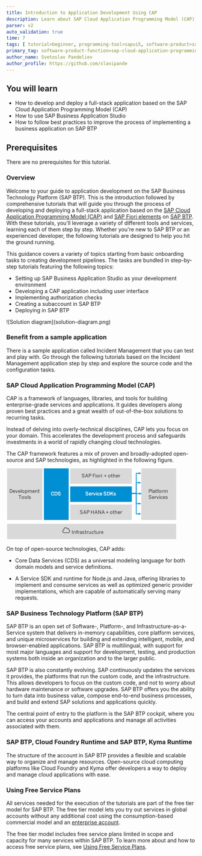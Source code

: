 ```yaml
---
title: Introduction to Application Development Using CAP
description: Learn about SAP Cloud Application Programming Model (CAP) and application development on SAP Business Technology Platform (BTP).
parser: v2
auto_validation: true
time: 7
tags: [ tutorial>beginner, programming-tool>sapui5, software-product>sap-business-technology-platform, software-product>sap-fiori, software-product-function>sap-cloud-application-programming-model]
primary_tag: software-product-function>sap-cloud-application-programming-model
author_name: Svetoslav Pandeliev
author_profile: https://github.com/slavipande
---
```


## You will learn

- How to develop and deploy a full-stack application based on the SAP Cloud Application Programming Model (CAP)
- How to use SAP Business Application Studio
- How to follow best practices to improve the process of implementing a business application on SAP BTP

## Prerequisites

There are no prerequisites for this tutorial.

### Overview

Welcome to your guide to application development on the SAP Business Technology Platform (SAP BTP). This is the introduction followed by comprehensive tutorials that will guide you through the process of developing and deploying a full-stack application based on the [SAP Cloud Application Programming Model (CAP)](https://pages.github.tools.sap/cap/docs/) and [SAP Fiori elements](https://sapui5.hana.ondemand.com/sdk/#/topic/03265b0408e2432c9571d6b3feb6b1fd) on [SAP BTP](https://developers.sap.com/tutorials/cp-explore-cloud-platform.html). With these tutorials, you'll leverage a variety of different tools and services, learning each of them step by step. Whether you're new to SAP BTP or an experienced developer, the following tutorials are designed to help you hit the ground running.

This guidance covers a variety of topics starting from basic onboarding tasks to creating development pipelines. The tasks are bundled in step-by-step tutorials featuring the following topics:

- Setting up SAP Business Application Studio as your development environment
- Developing a CAP application including user interface
- Implementing authorization checks
- Creating a subaccount in SAP BTP
- Deploying in SAP BTP

<!-- border; size:540px --> ![Solution diagram](solution-diagram.png)

### Benefit from a sample application

There is a sample application called Incident Management that you can test and play with. Go through the following tutorials based on the Incident Management application step by step and explore the source code and the configuration tasks.

<!--
- Go to the Incident Management application GitHub repository directly and deploy the application without going through the application development steps. See [Incident Management](https://github.com/cap-js/incidents-app).

-->

### SAP Cloud Application Programming Model (CAP)

CAP is a framework of languages, libraries, and tools for building enterprise-grade services and applications. It guides developers along proven best practices and a great wealth of out-of-the-box solutions to recurring tasks.

Instead of delving into overly-technical disciplines, CAP lets you focus on your domain. This accelerates the development process and safeguards investments in a world of rapidly changing cloud technologies.

The CAP framework features a mix of proven and broadly-adopted open-source and SAP technologies, as highlighted in the following figure.

![CAP Overview](cap_overview.png)

On top of open-source technologies, CAP adds:

- Core Data Services (CDS) as a universal modeling language for both domain models and service definitions.

- A Service SDK and runtime for Node.js and Java, offering libraries to implement and consume services as well as optimized generic provider implementations, which are capable of automatically serving many requests.

### SAP Business Technology Platform (SAP BTP)

SAP BTP is an open set of Software-, Platform-, and Infrastructure-as-a-Service system that delivers in-memory capabilities, core platform services, and unique microservices for building and extending intelligent, mobile, and browser-enabled applications. SAP BTP is multilingual, with support for most major languages and support for development, testing, and production systems both inside an organization and to the larger public.

SAP BTP is also constantly evolving. SAP continuously updates the services it provides, the platforms that run the custom code, and the infrastructure. This allows developers to focus on the custom code, and not to worry about hardware maintenance or software upgrades. SAP BTP offers you the ability to turn data into business value, compose end-to-end business processes, and build and extend SAP solutions and applications quickly.

The central point of entry to the platform is the SAP BTP cockpit, where you can access your accounts and applications and manage all activities associated with them.

### SAP BTP, Cloud Foundry Runtime and SAP BTP, Kyma Runtime

The structure of the account in SAP BTP provides a flexible and scalable way to organize and manage resources. Open-source cloud computing platforms like Cloud Foundry and Kyma offer developers a way to deploy and manage cloud applications with ease.

<!--
These tutorials provide instructions for deploying your CAP application to both SAP BTP, Cloud Foundry runtime and SAP BTP, Kyma runtime.

For a thorough comparison and analysis of differences between the Cloud Foundry runtime and the Kyma runtime, see:

- [A Beginner’s Journey to Cloud Computing: SAP BTP, Cloud Foundry and Kyma Demystified](https://blogs.sap.com/2023/03/03/a-beginners-journey-to-cloud-computing-sap-btp-cloud-foundry-and-kyma-demystified./)
- [Developing an Application on SAP BTP Cloud Foundry Runtime and SAP BTP Kyma Runtime: A Comparative Analysis](https://blogs.sap.com/2023/04/28/developing-an-application-on-sap-cloud-foundry-runtime-and-sap-kyma-runtime-a-comparative-analysis/)
-->

### Using Free Service Plans

All services needed for the execution of the tutorials are part of the free tier model for SAP BTP. The free tier model lets you try out services in global accounts without any additional cost using the consumption-based commercial model and an [enterprise account](https://help.sap.com/docs/btp/sap-business-technology-platform/enterprise-accounts).

The free tier model includes free service plans limited in scope and capacity for many services within SAP BTP. To learn more about and how to access free service plans, see [Using Free Service Plans](https://help.sap.com/docs/btp/sap-business-technology-platform/using-free-service-plans).
